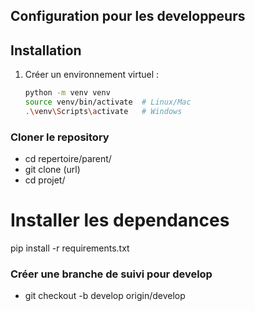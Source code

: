 

## Configuration pour les developpeurs

## Installation

1. Créer un environnement virtuel :
   ```bash
   python -m venv venv
   source venv/bin/activate  # Linux/Mac
   .\venv\Scripts\activate   # Windows

### Cloner le repository
- cd repertoire/parent/
- git clone (url)
- cd projet/

# Installer les dependances
pip install -r requirements.txt

### Créer une branche de suivi pour develop
- git checkout -b  develop origin/develop


